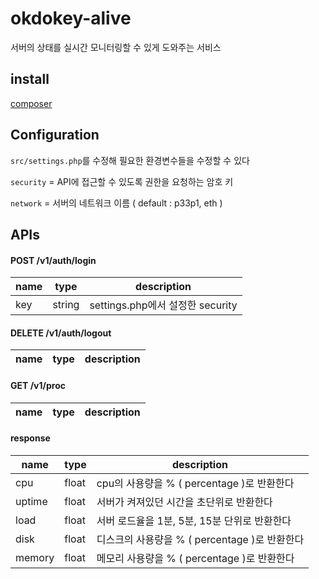 # okdokey-alive
서버의 상태를 실시간 모니터링할 수 있게 도와주는 서비스

install
----------

[composer](https://getcomposer.org/)

Configuration
-------------

`src/settings.php`를 수정해 필요한 환경변수들을 수정할 수 있다

`security` = API에 접근할 수 있도록 권한을 요청하는 암호 키

`network` = 서버의 네트워크 이름 ( default : p33p1, eth )

APIs
-----

#### POST /v1/auth/login
name | type | description
---- | ---- | -----------
key | string | settings.php에서 설정한 security



#### DELETE /v1/auth/logout
name | type | description
---- | ---- | -----------



#### GET /v1/proc
name | type | description
---- | ---- | -----------


#### response
name | type | description
---- | ---- | -----------
cpu | float | cpu의 사용량을 % ( percentage )로 반환한다
uptime | float | 서버가 켜져있던 시간을 초단위로 반환한다
load | float | 서버 로드율을 1분, 5분, 15분 단위로 반환한다
disk | float | 디스크의 사용량을 % ( percentage )로 반환한다
memory | float | 메모리 사용량을 % ( percentage )로 반환한다
